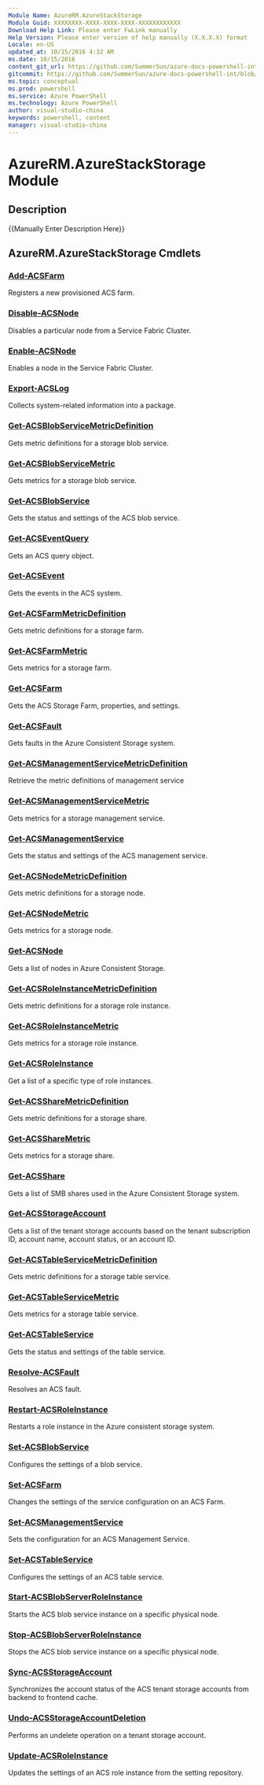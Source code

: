 ```yaml
---
Module Name: AzureRM.AzureStackStorage
Module Guid: XXXXXXXX-XXXX-XXXX-XXXX-XXXXXXXXXXXX
Download Help Link: Please enter FwLink manually
Help Version: Please enter version of help manually (X.X.X.X) format
Locale: en-US
updated_at: 10/15/2016 4:32 AM
ms.date: 10/15/2016
content_git_url: https://github.com/SummerSun/azure-docs-powershell-int/blob/master/azureps-cmdlets-docs/ResourceManager/AzureRM.AzureStackStorage/v2.0/CmdletMDs/AzureRM.AzureStackStorage.md
gitcommit: https://github.com/SummerSun/azure-docs-powershell-int/blob/1bfd8e268acfc1799ad3f17c5a982578f54443cf/azureps-cmdlets-docs/ResourceManager/AzureRM.AzureStackStorage/v2.0/CmdletMDs/AzureRM.AzureStackStorage.md
ms.topic: conceptual
ms.prod: powershell
ms.service: Azure PowerShell
ms.technology: Azure PowerShell
author: visual-studio-china
keywords: powershell, content
manager: visual-studio-china
---
```


# AzureRM.AzureStackStorage Module
## Description
{{Manually Enter Description Here}}

## AzureRM.AzureStackStorage Cmdlets
### [Add-ACSFarm](Add-ACSFarm.md)
Registers a new provisioned ACS farm.


### [Disable-ACSNode](Disable-ACSNode.md)
Disables a particular node from a Service Fabric Cluster.


### [Enable-ACSNode](Enable-ACSNode.md)
Enables a node in the Service Fabric Cluster.


### [Export-ACSLog](Export-ACSLog.md)
Collects system-related information into a package.


### [Get-ACSBlobServiceMetricDefinition](Get-ACSBlobServiceMetricDefinition.md)
Gets metric definitions for a storage blob service.


### [Get-ACSBlobServiceMetric](Get-ACSBlobServiceMetric.md)
Gets metrics for a storage blob service.


### [Get-ACSBlobService](Get-ACSBlobService.md)
Gets the status and settings of the ACS blob service.


### [Get-ACSEventQuery](Get-ACSEventQuery.md)
Gets an ACS query object.


### [Get-ACSEvent](Get-ACSEvent.md)
Gets the events in the ACS system.


### [Get-ACSFarmMetricDefinition](Get-ACSFarmMetricDefinition.md)
Gets metric definitions for a storage farm.


### [Get-ACSFarmMetric](Get-ACSFarmMetric.md)
Gets metrics for a storage farm.


### [Get-ACSFarm](Get-ACSFarm.md)
Gets the ACS Storage Farm, properties, and settings.


### [Get-ACSFault](Get-ACSFault.md)
Gets faults in the Azure Consistent Storage system.


### [Get-ACSManagementServiceMetricDefinition](Get-ACSManagementServiceMetricDefinition.md)
Retrieve the metric definitions of management service


### [Get-ACSManagementServiceMetric](Get-ACSManagementServiceMetric.md)
Gets metrics for a storage management service.


### [Get-ACSManagementService](Get-ACSManagementService.md)
Gets the status and settings of the ACS management service.


### [Get-ACSNodeMetricDefinition](Get-ACSNodeMetricDefinition.md)
Gets metric definitions for a storage node.


### [Get-ACSNodeMetric](Get-ACSNodeMetric.md)
Gets metrics for a storage node.


### [Get-ACSNode](Get-ACSNode.md)
Gets a list of nodes in Azure Consistent Storage.


### [Get-ACSRoleInstanceMetricDefinition](Get-ACSRoleInstanceMetricDefinition.md)
Gets metric definitions for a storage role instance.


### [Get-ACSRoleInstanceMetric](Get-ACSRoleInstanceMetric.md)
Gets metrics for a storage role instance.


### [Get-ACSRoleInstance](Get-ACSRoleInstance.md)
Get a list of a specific type of role instances.


### [Get-ACSShareMetricDefinition](Get-ACSShareMetricDefinition.md)
Gets metric definitions for a storage share.


### [Get-ACSShareMetric](Get-ACSShareMetric.md)
Gets metrics for a storage share.


### [Get-ACSShare](Get-ACSShare.md)
Gets a list of SMB shares used in the Azure Consistent Storage system.


### [Get-ACSStorageAccount](Get-ACSStorageAccount.md)
Gets a list of the tenant storage accounts based on the tenant subscription ID, account name, account status, or an account ID.


### [Get-ACSTableServiceMetricDefinition](Get-ACSTableServiceMetricDefinition.md)
Gets metric definitions for a storage table service.


### [Get-ACSTableServiceMetric](Get-ACSTableServiceMetric.md)
Gets metrics for a storage table service.


### [Get-ACSTableService](Get-ACSTableService.md)
Gets the status and settings of the table service.


### [Resolve-ACSFault](Resolve-ACSFault.md)
Resolves an ACS fault.


### [Restart-ACSRoleInstance](Restart-ACSRoleInstance.md)
Restarts a role instance in the Azure consistent storage system.


### [Set-ACSBlobService](Set-ACSBlobService.md)
Configures the settings of a blob service.


### [Set-ACSFarm](Set-ACSFarm.md)
Changes the settings of the service configuration on an ACS Farm.


### [Set-ACSManagementService](Set-ACSManagementService.md)
Sets the configuration for an ACS Management Service.


### [Set-ACSTableService](Set-ACSTableService.md)
Configures the settings of an ACS table service.


### [Start-ACSBlobServerRoleInstance](Start-ACSBlobServerRoleInstance.md)
Starts the ACS blob service instance on a specific physical node.


### [Stop-ACSBlobServerRoleInstance](Stop-ACSBlobServerRoleInstance.md)
Stops the ACS blob service instance on a specific physical node.


### [Sync-ACSStorageAccount](Sync-ACSStorageAccount.md)
Synchronizes the account status of the ACS tenant storage accounts from backend to frontend cache.


### [Undo-ACSStorageAccountDeletion](Undo-ACSStorageAccountDeletion.md)
Performs an undelete operation on a tenant storage account.


### [Update-ACSRoleInstance](Update-ACSRoleInstance.md)
Updates the settings of an ACS role instance from the setting repository.



